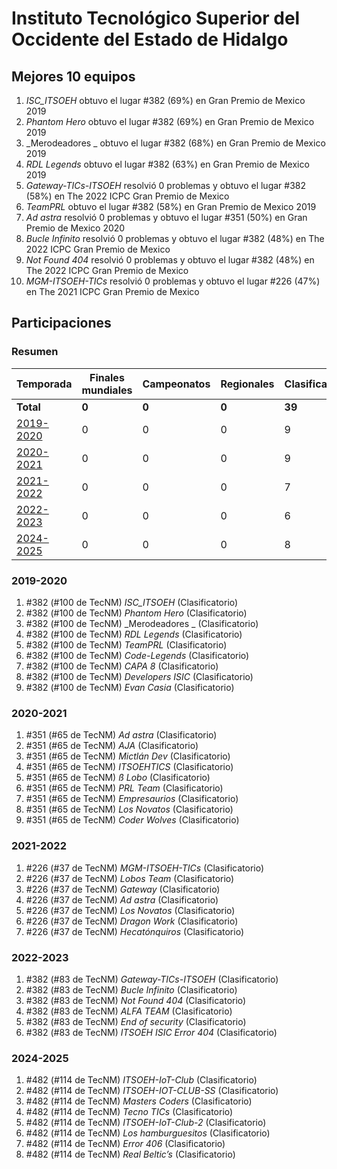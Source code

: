 ---
---

# Instituto Tecnológico Superior del Occidente del Estado de Hidalgo

## Mejores 10 equipos

1. _ISC_ITSOEH_ obtuvo el lugar #382 (69%) en Gran Premio de Mexico 2019
1. _Phantom Hero_ obtuvo el lugar #382 (69%) en Gran Premio de Mexico 2019
1. _Merodeadores _ obtuvo el lugar #382 (68%) en Gran Premio de Mexico 2019
1. _RDL Legends_ obtuvo el lugar #382 (63%) en Gran Premio de Mexico 2019
1. _Gateway-TICs-ITSOEH_ resolvió 0 problemas y obtuvo el lugar #382 (58%) en The 2022 ICPC Gran Premio de Mexico
1. _TeamPRL_ obtuvo el lugar #382 (58%) en Gran Premio de Mexico 2019
1. _Ad astra_ resolvió 0 problemas y obtuvo el lugar #351 (50%) en Gran Premio de Mexico 2020
1. _Bucle Infinito_ resolvió 0 problemas y obtuvo el lugar #382 (48%) en The 2022 ICPC Gran Premio de Mexico
1. _Not Found 404_ resolvió 0 problemas y obtuvo el lugar #382 (48%) en The 2022 ICPC Gran Premio de Mexico
1. _MGM-ITSOEH-TICs_ resolvió 0 problemas y obtuvo el lugar #226 (47%) en The 2021 ICPC Gran Premio de Mexico

## Participaciones

### Resumen

| Temporada | Finales mundiales | Campeonatos | Regionales | Clasificatorios | Equipos |
| --- | --- | --- | --- | --- | --- |
| **Total** | **0** | **0** | **0** | **39** | **39** |
| [2019-2020](#2019-2020) | 0 | 0 | 0 | 9 | 9 |
| [2020-2021](#2020-2021) | 0 | 0 | 0 | 9 | 9 |
| [2021-2022](#2021-2022) | 0 | 0 | 0 | 7 | 7 |
| [2022-2023](#2022-2023) | 0 | 0 | 0 | 6 | 6 |
| [2024-2025](#2024-2025) | 0 | 0 | 0 | 8 | 8 |

### 2019-2020

1. #382 (#100 de TecNM) _ISC_ITSOEH_ (Clasificatorio)
1. #382 (#100 de TecNM) _Phantom Hero_ (Clasificatorio)
1. #382 (#100 de TecNM) _Merodeadores _ (Clasificatorio)
1. #382 (#100 de TecNM) _RDL Legends_ (Clasificatorio)
1. #382 (#100 de TecNM) _TeamPRL_ (Clasificatorio)
1. #382 (#100 de TecNM) _Code-Legends_ (Clasificatorio)
1. #382 (#100 de TecNM) _CAPA 8_ (Clasificatorio)
1. #382 (#100 de TecNM) _Developers ISIC_ (Clasificatorio)
1. #382 (#100 de TecNM) _Evan Casia_ (Clasificatorio)

### 2020-2021

1. #351 (#65 de TecNM) _Ad astra_ (Clasificatorio)
1. #351 (#65 de TecNM) _AJA_ (Clasificatorio)
1. #351 (#65 de TecNM) _Mictlán Dev_ (Clasificatorio)
1. #351 (#65 de TecNM) _ITSOEHTICS_ (Clasificatorio)
1. #351 (#65 de TecNM) _ß Lobo_ (Clasificatorio)
1. #351 (#65 de TecNM) _PRL Team_ (Clasificatorio)
1. #351 (#65 de TecNM) _Empresaurios_ (Clasificatorio)
1. #351 (#65 de TecNM) _Los Novatos_ (Clasificatorio)
1. #351 (#65 de TecNM) _Coder Wolves_ (Clasificatorio)

### 2021-2022

1. #226 (#37 de TecNM) _MGM-ITSOEH-TICs_ (Clasificatorio)
1. #226 (#37 de TecNM) _Lobos Team_ (Clasificatorio)
1. #226 (#37 de TecNM) _Gateway_ (Clasificatorio)
1. #226 (#37 de TecNM) _Ad astra_ (Clasificatorio)
1. #226 (#37 de TecNM) _Los Novatos_ (Clasificatorio)
1. #226 (#37 de TecNM) _Dragon Work_ (Clasificatorio)
1. #226 (#37 de TecNM) _Hecatónquiros_ (Clasificatorio)

### 2022-2023

1. #382 (#83 de TecNM) _Gateway-TICs-ITSOEH_ (Clasificatorio)
1. #382 (#83 de TecNM) _Bucle Infinito_ (Clasificatorio)
1. #382 (#83 de TecNM) _Not Found 404_ (Clasificatorio)
1. #382 (#83 de TecNM) _ALFA TEAM_ (Clasificatorio)
1. #382 (#83 de TecNM) _End of security_ (Clasificatorio)
1. #382 (#83 de TecNM) _ITSOEH ISIC Error 404_ (Clasificatorio)

### 2024-2025

1. #482 (#114 de TecNM) _ITSOEH-IoT-Club_ (Clasificatorio)
1. #482 (#114 de TecNM) _ITSOEH-IOT-CLUB-SS_ (Clasificatorio)
1. #482 (#114 de TecNM) _Masters Coders_ (Clasificatorio)
1. #482 (#114 de TecNM) _Tecno TICs_ (Clasificatorio)
1. #482 (#114 de TecNM) _ITSOEH-IoT-Club-2_ (Clasificatorio)
1. #482 (#114 de TecNM) _Los hamburguesitos_ (Clasificatorio)
1. #482 (#114 de TecNM) _Error 406_ (Clasificatorio)
1. #482 (#114 de TecNM) _Real Beltic’s_ (Clasificatorio)



